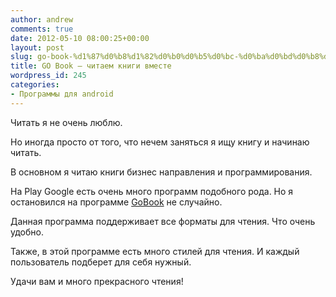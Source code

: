 ```yaml
---
author: andrew
comments: true
date: 2012-05-10 08:00:25+00:00
layout: post
slug: go-book-%d1%87%d0%b8%d1%82%d0%b0%d0%b5%d0%bc-%d0%ba%d0%bd%d0%b8%d0%b3%d0%b8-%d0%b2%d0%bc%d0%b5%d1%81%d1%82%d0%b5
title: GO Book – читаем книги вместе
wordpress_id: 245
categories:
- Программы для android
---
```


Читать я не очень люблю. 





Но иногда просто от того, что нечем заняться я ищу книгу и начинаю читать.





В основном я читаю книги бизнес направления и программирования.


<!-- more -->


На Play Google есть очень много программ подобного рода. Но я остановился на программе [GoBook](https://play.google.com/store/apps/details?id=com.jb.gobook) не случайно.





Данная программа поддерживает все форматы для чтения. Что очень удобно.





Также, в этой программе есть много стилей для чтения. И каждый пользователь подберет для себя нужный.





Удачи вам и много прекрасного чтения!


















